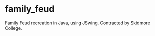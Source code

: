 family_feud
===========

Family Feud recreation in Java, using JSwing.  Contracted by Skidmore College.
